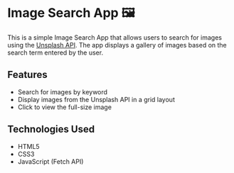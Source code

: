 # Image Search App 🖼️

This is a simple Image Search App that allows users to search for images using the [Unsplash API](https://unsplash.com/developers). The app displays a gallery of images based on the search term entered by the user.

## Features
- Search for images by keyword
- Display images from the Unsplash API in a grid layout
- Click to view the full-size image

## Technologies Used
- HTML5
- CSS3
- JavaScript (Fetch API)

